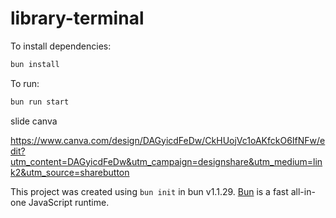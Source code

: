 # library-terminal

To install dependencies:

```bash
bun install
```

To run:

```bash
bun run start
```

slide canva

https://www.canva.com/design/DAGyicdFeDw/CkHUojVc1oAKfckO6IfNFw/edit?utm_content=DAGyicdFeDw&utm_campaign=designshare&utm_medium=link2&utm_source=sharebutton

This project was created using `bun init` in bun v1.1.29. [Bun](https://bun.sh) is a fast all-in-one JavaScript runtime.

